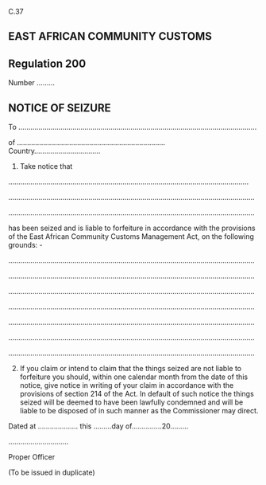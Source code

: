 C.37

## EAST AFRICAN COMMUNITY                                                                        CUSTOMS

## Regulation 200

Number ………

## NOTICE OF SEIZURE

To ………………………………………………………………………………………………………..

of ..………………………………………………………………  Country……………………..…….

1. Take notice that

……………………………………………………………………………………………...............

……………………………………………………………………………………………………………

……………………………………………………………………………………………………………

has been seized and is liable to forfeiture in accordance with the provisions of the East African Community Customs Management Act, on the following grounds: -

……………………………………………………………………………………………………………

……………………………………………………………………………………………………………

……………………………………………………………………………………………………………

……………………………………………………………………………………………………………

……………………………………………………………………………………………………………

……………………………………………………………………………………………………………

……………………………………………………………………………………………………………

2. If you claim or intend to claim that the things seized are not liable to forfeiture you should, within one calendar month from the date of this notice, give notice in writing of your claim in accordance with the provisions of section 214 of the Act.   In default of such notice the things seized will be deemed to have been lawfully condemned and will be liable to be disposed of in such manner as the Commissioner may direct.

Dated at       ……………….. this ………day of……………20………

…………………………

Proper Officer

(To be issued in duplicate)